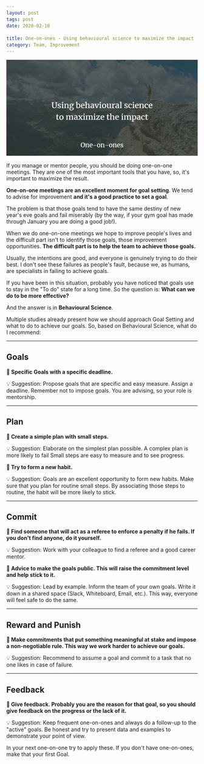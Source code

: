 ```yaml
---
layout: post
tags: post
date: 2020-02-10

title: One-on-ones - Using behavioural science to maximize the impact
category: Team, Improvement
---
```


![One-on-ones - Using behavioural science to maximize the impact.](/images/one-on-ones-using-behavioural-science-to-maximize-the-impact.png)

If you manage or mentor people, you should be doing one-on-one meetings.
They are one of the most important tools that you have, so, it's important to maximize the result.

**One-on-one meetings are an excellent moment for goal setting**.
We tend to advise for improvement **and it's a good practice to set a goal**.

The problem is that those goals tend to have the same destiny of new year's eve goals and fail miserably (by the way, if your gym goal has made through January you are doing a good job!).

When we do one-on-one meetings we hope to improve people's lives and the difficult part isn't to identify those goals, those improvement opportunities.
**The difficult part is to help the team to achieve those goals.**

Usually, the intentions are good, and everyone is genuinely trying to do their best.
I don't see these failures as people's fault, because we, as humans, are specialists in failing to achieve goals.

If you have been in this situation, probably you have noticed that goals use to stay in the "To do" state for a long time.
So the question is: **What can we do to be more effective?**

And the answer is in **Behavioural Science**.

Multiple studies already present how we should approach Goal Setting and what to do to achieve our goals. So, based on Behavioural Science, what do I recommend:

---

## Goals

**🎯 Specific Goals with a specific deadline.**

💡 Suggestion: Propose goals that are specific and easy measure. Assign a deadline.
Remember not to impose goals. You are advising, so your role is mentorship.

---

## Plan

**🎯 Create a simple plan with small steps.**

💡 Suggestion: Elaborate on the simplest plan possible. A complex plan is more likely to fail
Small steps are easy to measure and to see progress.

**🎯 Try to form a new habit.**

💡 Suggestion: Goals are an excellent opportunity to form new habits.
Make sure that you plan for routine small steps.
By associating those steps to routine, the habit will be more likely to stick.

---

## Commit

**🎯 Find someone that will act as a referee to enforce a penalty if he fails. If you don't find anyone, do it yourself.**

💡 Suggestion: Work with your colleague to find a referee and a good career mentor.

**🎯 Advice to make the goals public. This will raise the commitment level and help stick to it.**

💡 Suggestion: Lead by example. Inform the team of your own goals. Write it down in a shared space (Slack, Whiteboard, Email, etc.).
This way, everyone will feel safe to do the same.

---

## Reward and Punish

**🎯 Make commitments that put something meaningful at stake and impose a non-negotiable rule. This way we work harder to achieve our goals.**

💡 Suggestion: Recommend to assume a goal and commit to a task that no one likes in case of failure.

---

## Feedback

**🎯 Give feedback. Probably you are the reason for that goal, so you should give feedback on the progress or the lack of it.**

💡 Suggestion: Keep frequent one-on-ones and always do a follow-up to the "active" goals.
Be honest and try to present data and examples to demonstrate your point of view.

In your next one-on-one try to apply these. If you don't have one-on-ones, make that your first Goal.

